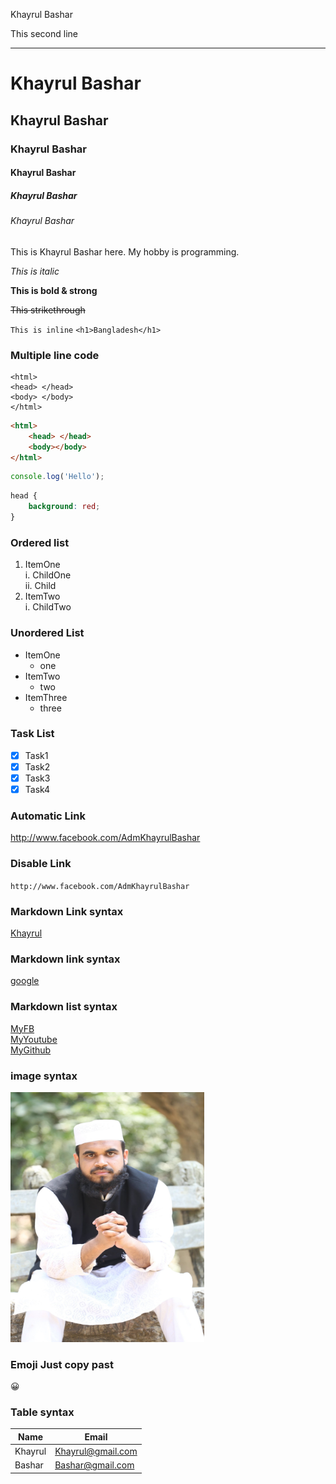 <!-- markdown tutorial -->

Khayrul Bashar </br>

<!-- double space to make new line -->

This second line

---

# Khayrul Bashar

## Khayrul Bashar

### Khayrul Bashar

#### Khayrul Bashar

##### Khayrul Bashar

###### Khayrul Bashar

<p>This is Khayrul Bashar here. My hobby is programming.</p>

_This is italic_

**This is bold & strong**

~~This strikethrough~~

`This is inline`
`<h1>Bangladesh</h1>`

### Multiple line code

```
<html>
<head> </head>
<body> </body>
</html>
```

```html
<html>
	<head> </head>
	<body></body>
</html>
```

```javascript
console.log('Hello');
```

```css
head {
	background: red;
}
```

### Ordered list

1. ItemOne  
   i. ChildOne  
   ii. Child
2. ItemTwo  
   i. ChildTwo

### Unordered List

- ItemOne
  - one
- ItemTwo
  - two
- ItemThree
  - three

### Task List

- [x] Task1
- [x] Task2
- [x] Task3
- [x] Task4

### Automatic Link

http://www.facebook.com/AdmKhayrulBashar

### Disable Link

`http://www.facebook.com/AdmKhayrulBashar`

### Markdown Link syntax

[Khayrul](http://www.facebook.com/AdmKhayrulBashar)

### Markdown link syntax

[google](http://google.com)

### Markdown list syntax

[MyFB][facebook]  
[MyYoutube][youtube]  
[MyGithub][github]

<!-- All link is here -->

[facebook]: http://facebook.com/AdmKhayrulBashar
[youtube]: http://youtube.com
[github]: http://github.com/admKBH

### image syntax

<img src="images/propic.jpg" width="310px" height="400px" title="AdmKhayrulBashar">

<!-- ![profile](images/adm45.jpg) -->

### Emoji Just copy past

😀

### Table syntax

| Name    | Email             |
| ------- | ----------------- |
| Khayrul | Khayrul@gmail.com |
| Bashar  | Bashar@gmail.com  |
